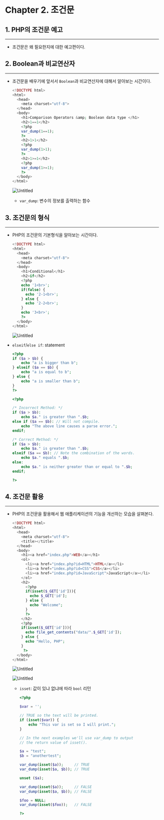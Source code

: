 # Chapter 2. 조건문

## 1. PHP의 조건문 예고

---

- 조건문은 왜 필요한지에 대한 예고편이다.

## 2. Boolean과 비교연산자

---

- 조건문을 배우기에 앞서서 `Boolean`과 비교연산자에 대해서 알아보는 시간이다.
    
    ```php
    <!DOCTYPE html>
    <html>
      <head>
        <meta charset="utf-8">
      </head>
      <body>
        <h1>Comparison Operators &amp; Boolean data type </h1>
        <h2>1==1</h2>
        <?php
        var_dump(1==1);
        ?>
        <h2>1>1</h2>
        <?php
        var_dump(1>1);
        ?>
        <h2>1>=1</h2>
        <?php
        var_dump(1>=1);
        ?>
      </body>
    </html>
    ```
    
    ![Untitled](./image/2/Untitled.png)
    
    - `var_dump`: 변수의 정보를 출력하는 함수

## 3. 조건문의 형식

---

- PHP의 조건문의 기본형식을 알아보는 시간이다.
    
    ```php
    <!DOCTYPE html>
    <html>
      <head>
        <meta charset="utf-8">
      </head>
      <body>
        <h1>Conditional</h1>
        <h2>if</h2>
        <?php
        echo '1<br>';
        if(false) {
          echo '2-1<br>';
        } else {
          echo '2-2<br>';
        }
        echo '3<br>';
        ?>
      </body>
    </html>
    ```
    
    ![Untitled](./image/2/Untitled%201.png)
    

- `elseif`/`else if`: statement
    
    ```php
    <?php
    if ($a > $b) {
        echo "a is bigger than b";
    } elseif ($a == $b) {
        echo "a is equal to b";
    } else {
        echo "a is smaller than b";
    }
    ?>
    ```
    
    ```php
    <?php
    
    /* Incorrect Method: */
    if ($a > $b):
        echo $a." is greater than ".$b;
    else if ($a == $b): // Will not compile.
        echo "The above line causes a parse error.";
    endif;
    
    /* Correct Method: */
    if ($a > $b):
        echo $a." is greater than ".$b;
    elseif ($a == $b): // Note the combination of the words.
        echo $a." equals ".$b;
    else:
        echo $a." is neither greater than or equal to ".$b;
    endif;
    
    ?>
    ```
    

## 4. 조건문 활용

---

- PHP의 조건문을 활용해서 웹 애플리케이션의 기능을 개선하는 모습을 살펴본다.
    
    ```php
    <!DOCTYPE html>
    <html>
      <head>
        <meta charset="utf-8">
        <title></title>
      </head>
      <body>
        <h1><a href="index.php">WEB</a></h1>
        <ol>
          <li><a href="index.php?id=HTML">HTML</a></li>
          <li><a href="index.php?id=CSS">CSS</a></li>
          <li><a href="index.php?id=JavaScript">JavaScript</a></li>
        </ol>
        <h2>
          <?php
          if(isset($_GET['id'])){
            echo $_GET['id'];
          } else {
            echo "Welcome";
          }
          ?>
        </h2>
        <?php
        if(isset($_GET['id'])){
          echo file_get_contents("data/".$_GET['id']);
        } else {
          echo "Hello, PHP";
        }
         ?>
      </body>
    </html>
    ```
    
    ![Untitled](./image/2/Untitled%202.png)
    
    ![Untitled](./image/2/Untitled%203.png)
    
    - `isset`: 값이 있냐 없냐에 따라 `bool` 리턴
        
        ```php
        <?php
        
        $var = '';
        
        // TRUE so the text will be printed.
        if (isset($var)) {
            echo "This var is set so I will print.";
        }
        
        // In the next examples we'll use var_dump to output
        // the return value of isset().
        
        $a = "test";
        $b = "anothertest";
        
        var_dump(isset($a));     // TRUE
        var_dump(isset($a, $b)); // TRUE
        
        unset ($a);
        
        var_dump(isset($a));     // FALSE
        var_dump(isset($a, $b)); // FALSE
        
        $foo = NULL;
        var_dump(isset($foo));   // FALSE
        
        ?>
        ```